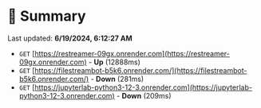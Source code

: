 # 📖 Summary
Last updated: **6/19/2024, 6:12:27 AM**

- `GET` [https://restreamer-09gx.onrender.com](https://restreamer-09gx.onrender.com) - **Up** (12888ms)
- `GET` [https://filestreambot-b5k6.onrender.com/](https://filestreambot-b5k6.onrender.com/) - **Down** (281ms)
- `GET` [https://jupyterlab-python3-12-3.onrender.com](https://jupyterlab-python3-12-3.onrender.com) - **Down** (209ms)
